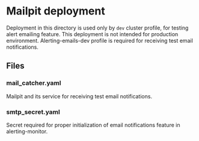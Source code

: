 # Mailpit deployment

Deployment in this directory is used only by `dev` cluster profile, for testing
alert emailing feature.
This deployment is not intended for production environment.
Alerting-emails-dev profile is required for receiving test email notifications.

## Files

### mail_catcher.yaml

Mailpit and its service for receiving test email notifications.

### smtp_secret.yaml

Secret required for proper initialization of email notifications feature in
alerting-monitor.
